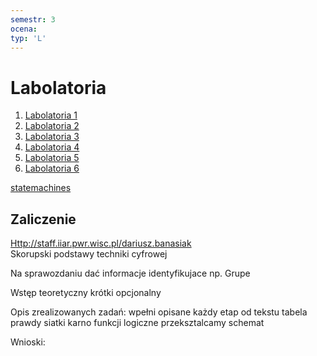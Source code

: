 ```yaml
---
semestr: 3
ocena: 
typ: 'L'
---
```


# Labolatoria
1. [Labolatoria 1](/Notatki/Semestr%203/Logika%20układów%20cyfrowych/Labolatoria/Labolatoria%201/Labolatoria%201.md)
2. [Labolatoria 2](/Notatki/Semestr%203/Logika%20układów%20cyfrowych/Labolatoria/Labolatoria%202/Labolatoria%202.md)
3. [Labolatoria 3](/Notatki/Semestr%203/Logika%20układów%20cyfrowych/Labolatoria/Labolatoria%203/Labolatoria%203.md)
4. [Labolatoria 4](/Notatki/Semestr%203/Logika%20układów%20cyfrowych/Labolatoria/Labolatoria%204/Labolatoria%204.md)
5. [Labolatoria 5](/Notatki/Semestr%203/Logika%20układów%20cyfrowych/Labolatoria/Labolatoria%205/Labolatoria%205.md)
6. [Labolatoria 6](/Notatki/Semestr%203/Logika%20układów%20cyfrowych/Labolatoria/Labolatoria%206/Labolatoria%206.md)

[statemachines](/Notatki/Semestr%203/Logika%20układów%20cyfrowych/Labolatoria/statemachines.exe)
## Zaliczenie
[Http://staff.iiar.pwr.wisc.pl/dariusz.banasiak](http://staff.iiar.pwr.wisc.pl/dariusz.banasiak)  
Skorupski podstawy techniki cyfrowej  
  
  
Na sprawozdaniu dać informacje identyfikujace np. Grupe  
  
Wstęp teoretyczny krótki opcjonalny  
  
Opis zrealizowanych zadań: wpełni opisane każdy etap od tekstu tabela prawdy siatki karno funkcji logiczne przeksztalcamy schemat  
  
Wnioski: